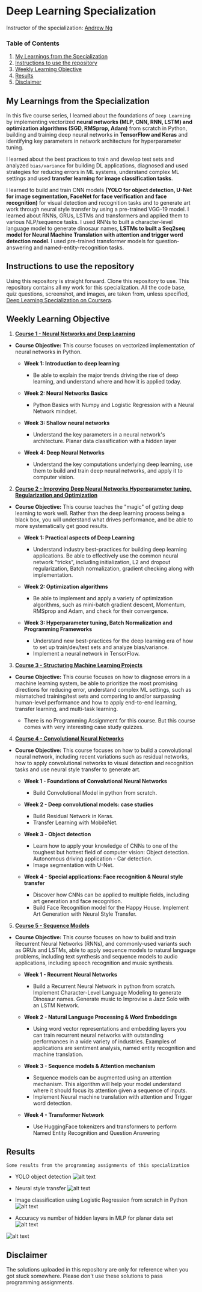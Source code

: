 # Deep Learning Specialization
Instructor of the specialization: [Andrew Ng](http://www.andrewng.org/)

### Table of Contents
1. [My Learnings from the Specialization](#Learning)
2. [Instructions to use the repository](#Instruction)
3. [Weekly Learning Objective](#Description)
4. [Results](#res)
5. [Disclaimer](#Disc)

## My Learnings from the Specialization<a name="Learning"></a>

In this five course series, I learned about the foundations of `Deep Learning` by implementing vectorized **neural networks (MLP, CNN, RNN, LSTM) and optimization algorithms (SGD, RMSprop, Adam)** from scratch in Python, building and training deep neural networks in **TensorFlow and Keras** and identifying key parameters in network architecture for hyperparameter tuning.

I learned about the best practices to train and develop test sets and analyzed `bias/variance` for building DL applications, diagnosed and used strategies for reducing errors in ML systems, understand complex ML settings and used **transfer learning for image classification tasks**.

I learned to build and train CNN models **(YOLO for object detection, U-Net for image segmentation, FaceNet for face verification and face recognition)** for visual detection and recognition tasks and to generate art work through neural style transfer by using a pre-trained VGG-19 model. I learned about RNNs, GRUs, LSTMs and transformers and applied them to various NLP/sequence tasks. I used RNNs to built a character-level language model to generate dinosaur names, **LSTMs to built a Seq2seq model for Neural Machine Translation with attention and trigger word detection model**. I used pre-trained transformer models for question-answering and named-entity-recognition tasks.

## Instructions to use the repository<a name="Instruction"></a>
Using this repository is straight forward. Clone this repository to use.
This repository contains all my work for this specialization. All the code base, quiz questions, screenshot, and images, are taken from, unless specified, [Deep Learning Specialization on Coursera](https://www.coursera.org/specializations/deep-learning?utm_source=gg&utm_medium=sem&utm_campaign=17-DeepLearning-US&utm_content=17-DeepLearning-US&campaignid=904733485&adgroupid=49070439496&device=c&keyword=neural%20network%20for%20machine%20learning&matchtype=b&network=g&devicemodel=&adpostion=&creativeid=415429113789&hide_mobile_promo&gclid=EAIaIQobChMI5_CtgI_t7wIVPObjBx0xuwp6EAAYASAAEgKLhvD_BwE).

## Weekly Learning Objective<a name="Description"></a>
1. **[Course 1 - Neural Networks and Deep Learning](https://github.com/Ankit-Kumar-Saini/Deep_Learning_Specialization/tree/main/C1%20-%20Neural%20Networks%20and%20Deep%20Learning)**

- **Course Objective:** This course focuses on vectorized implementation of neural networks in Python.

   - **Week 1: Introduction to deep learning**
      - Be able to explain the major trends driving the rise of deep learning, and understand where and how it is applied today.

   - **Week 2: Neural Networks Basics**
      - Python Basics with Numpy and Logistic Regression with a Neural Network mindset.

   - **Week 3: Shallow neural networks**
      - Understand the key parameters in a neural network's architecture. Planar data classification with a hidden layer

   - **Week 4: Deep Neural Networks**
      - Understand the key computations underlying deep learning, use them to build and train deep neural networks, and apply it to computer vision.

2. **[Course 2 - Improving Deep Neural Networks Hyperparameter tuning, Regularization and Optimization](https://github.com/Ankit-Kumar-Saini/Deep_Learning_Specialization/tree/main/C2%20-%20Improving%20Deep%20Neural%20Networks%20Hyperparameter%20tuning%2C%20Regularization%20and%20Optimization)**

- **Course Objective:** This course teaches the "magic" of getting deep learning to work well. Rather than the deep learning process being a black box, you will understand what drives performance, and be able to more systematically get good results. 

   - **Week 1: Practical aspects of Deep Learning**
      - Understand industry best-practices for building deep learning applications. Be able to effectively use the common neural network "tricks", including initialization, L2 and dropout regularization, Batch normalization, gradient checking along with implementation.

   - **Week 2: Optimization algorithms**
      - Be able to implement and apply a variety of optimization algorithms, such as mini-batch gradient descent, Momentum, RMSprop and Adam, and check for their convergence. 

   - **Week 3: Hyperparameter tuning, Batch Normalization and Programming Frameworks**
      - Understand new best-practices for the deep learning era of how to set up train/dev/test sets and analyze bias/variance. 
      - Implement a neural network in TensorFlow.

3. **[Course 3 - Structuring Machine Learning Projects](https://github.com/Ankit-Kumar-Saini/Deep_Learning_Specialization/tree/main/C3%20-%20Structuring%20Machine%20Learning%20Projects)**

- **Course Objective:** This course focuses on how to diagnose errors in a machine learning system, be able to prioritize the most promising directions for reducing error, understand complex ML settings, such as mismatched training/test sets and comparing to and/or surpassing human-level performance and how to apply end-to-end learning, transfer learning, and multi-task learning. 

   - There is no Programming Assignment for this course. But this course comes with very interesting case study quizzes.

4. **[Course 4 - Convolutional Neural Networks](https://github.com/Ankit-Kumar-Saini/Deep_Learning_Specialization/tree/main/C4%20-%20Convolutional%20Neural%20Networks)**

- **Course Objective:** This course focuses on how to build a convolutional neural network, including recent variations such as residual networks, how to apply convolutional networks to visual detection and recognition tasks and use neural style transfer to generate art.

   - **Week 1 - Foundations of Convolutional Neural Networks**
      - Build Convolutional Model in python from scratch.

   - **Week 2 - Deep convolutional models: case studies**
      - Build Residual Network in Keras.
      - Transfer Learning with MobileNet.

   - **Week 3 - Object detection**
      - Learn how to apply your knowledge of CNNs to one of the toughest but hottest field of computer vision: Object detection. Autonomous driving application - Car detection.
      - Image segmentation with U-Net.

   - **Week 4 - Special applications: Face recognition & Neural style transfer**
      - Discover how CNNs can be applied to multiple fields, including art generation and face recognition. 
      - Build Face Recognition model for the Happy House. Implement Art Generation with Neural Style Transfer.

5. **[Course 5 - Sequence Models](https://github.com/Ankit-Kumar-Saini/Deep_Learning_Specialization/tree/main/C5%20-%20Sequence%20Models)**

- **Course Objective:** This course focuses on how to build and train Recurrent Neural Networks (RNNs), and commonly-used variants such as GRUs and LSTMs, able to apply sequence models to natural language problems, including text synthesis and sequence models to audio applications, including speech recognition and music synthesis.

   - **Week 1 - Recurrent Neural Networks**
      - Build a Recurrent Neural Network in python from scratch. Implement Character-Level Language Modeling to generate Dinosaur names. Generate music to Improvise a Jazz Solo with an LSTM Network.

   - **Week 2 - Natural Language Processing & Word Embeddings**
      - Using word vector representations and embedding layers you can train recurrent neural networks with outstanding performances in a wide variety of industries. Examples of applications are sentiment analysis, named entity recognition and machine translation.

   - **Week 3 - Sequence models & Attention mechanism**
      - Sequence models can be augmented using an attention mechanism. This algorithm will help your model understand where it should focus its attention given a sequence of inputs.
      - Implement Neural machine translation with attention and Trigger word detection.

  - **Week 4 - Transformer Network**
      - Use HuggingFace tokenizers and transformers to perform Named Entity Recognition and Question Answering


## Results<a name="res"></a>
`Some results from the programming assignments of this specialization`

- YOLO object detection
![alt text](https://github.com/Ankit-Kumar-Saini/Coursera_Deep_Learning_Specialization/blob/main/Results/object_detection.PNG) 

- Neural style transfer
![alt text](https://github.com/Ankit-Kumar-Saini/Coursera_Deep_Learning_Specialization/blob/main/Results/neural_style_transfer.PNG)

- Image classification using Logistic Regression from scratch in Python
![alt text](https://github.com/Ankit-Kumar-Saini/Coursera_Deep_Learning_Specialization/blob/main/Results/logistic_reg.PNG) 

- Accuracy vs number of hidden layers in MLP for planar data set
![alt text](https://github.com/Ankit-Kumar-Saini/Coursera_Deep_Learning_Specialization/blob/main/Results/hidden_layers.PNG) 

![alt text](https://github.com/Ankit-Kumar-Saini/Coursera_Deep_Learning_Specialization/blob/main/Results/hidden_layer_2.PNG) 

## Disclaimer<a name="Disc"></a>
The solutions uploaded in this repository are only for reference when you got stuck somewhere. Please don't use these solutions to pass programming assignments. 


